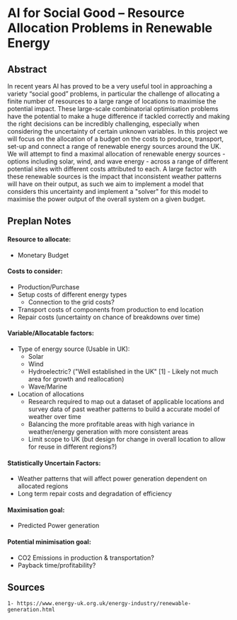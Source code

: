 # AI for Social Good – Resource Allocation Problems in Renewable Energy

## Abstract

In recent years AI has proved to be a very useful tool in approaching a variety “social good” problems, in particular the challenge of allocating a finite number of resources to a large range of locations to maximise the potential impact. These large-scale combinatorial optimisation problems have the potential to make a huge difference if tackled correctly and making the right decisions can be incredibly challenging, especially when considering the uncertainty of certain unknown variables. In this project we will focus on the allocation of a budget on the costs to produce, transport, set-up and connect a range of renewable energy sources around the UK. We will attempt to find a maximal allocation of renewable energy sources - options including solar, wind, and wave energy - across a range of different potential sites with different costs attributed to each. A large factor with these renewable sources is the impact that inconsistent weather patterns will have on their output, as such we aim to implement a model that considers this uncertainty and implement a "solver" for this model to maximise the power output of the overall system on a given budget.



## Preplan Notes


#### Resource to allocate:
* Monetary Budget
#### Costs to consider:
* Production/Purchase
* Setup costs of different energy types
  * Connection to the grid costs?
* Transport costs of components from production to end location
* Repair costs (uncertainty on chance of breakdowns over time)
#### Variable/Allocatable  factors:
* Type of energy source (Usable in UK):
    * Solar
    * Wind
    * Hydroelectric? ("Well established in the UK" [1] - Likely not much area for growth and reallocation)
    * Wave/Marine
* Location of allocations 
    * Research required to map out a dataset of applicable locations and survey data of past weather patterns to build a accurate model of weather over time
    * Balancing the more profitable areas with high variance in weather/energy generation with more consistent areas
    * Limit scope to UK (but design for change in overall location to allow for reuse in different regions?)
#### Statistically Uncertain Factors:
* Weather patterns that will affect power generation dependent on allocated regions
* Long term repair costs and degradation of efficiency
#### Maximisation goal:
* Predicted Power generation
#### Potential minimisation goal:
* CO2 Emissions in production & transportation?
* Payback time/profitability?





## Sources
```
1- https://www.energy-uk.org.uk/energy-industry/renewable-generation.html
```